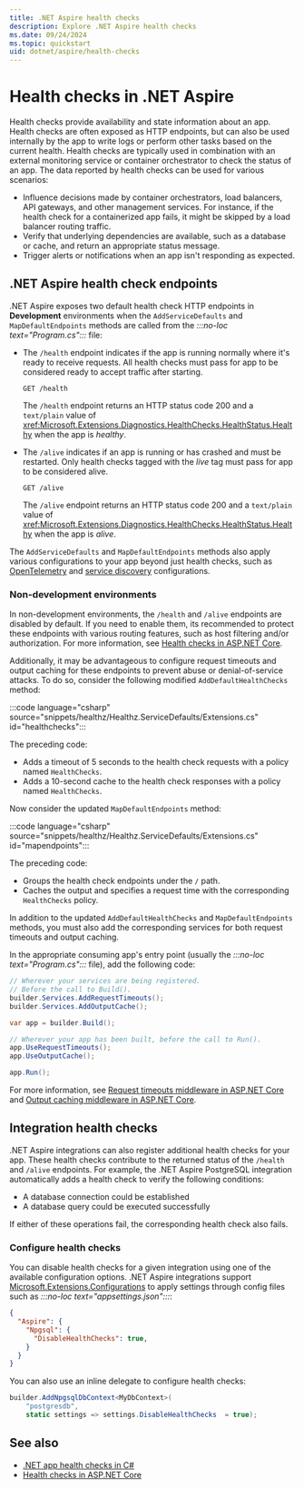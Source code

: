 ```yaml
---
title: .NET Aspire health checks
description: Explore .NET Aspire health checks
ms.date: 09/24/2024
ms.topic: quickstart
uid: dotnet/aspire/health-checks
---
```


# Health checks in .NET Aspire

Health checks provide availability and state information about an app. Health checks are often exposed as HTTP endpoints, but can also be used internally by the app to write logs or perform other tasks based on the current health. Health checks are typically used in combination with an external monitoring service or container orchestrator to check the status of an app. The data reported by health checks can be used for various scenarios:

- Influence decisions made by container orchestrators, load balancers, API gateways, and other management services. For instance, if the health check for a containerized app fails, it might be skipped by a load balancer routing traffic.
- Verify that underlying dependencies are available, such as a database or cache, and return an appropriate status message.
- Trigger alerts or notifications when an app isn't responding as expected.

## .NET Aspire health check endpoints

.NET Aspire exposes two default health check HTTP endpoints in **Development** environments when the `AddServiceDefaults` and `MapDefaultEndpoints` methods are called from the _:::no-loc text="Program.cs":::_ file:

- The `/health` endpoint indicates if the app is running normally where it's ready to receive requests. All health checks must pass for app to be considered ready to accept traffic after starting.

    ```http
    GET /health
    ```

    The `/health` endpoint returns an HTTP status code 200 and a `text/plain` value of <xref:Microsoft.Extensions.Diagnostics.HealthChecks.HealthStatus.Healthy> when the app is _healthy_.

- The `/alive` indicates if an app is running or has crashed and must be restarted. Only health checks tagged with the _live_ tag must pass for app to be considered alive.

    ```http
    GET /alive
    ```

    The `/alive` endpoint returns an HTTP status code 200 and a `text/plain` value of <xref:Microsoft.Extensions.Diagnostics.HealthChecks.HealthStatus.Healthy> when the app is _alive_.

The `AddServiceDefaults` and `MapDefaultEndpoints` methods also apply various configurations to your app beyond just health checks, such as [OpenTelemetry](telemetry.md) and [service discovery](../service-discovery/overview.md) configurations.

### Non-development environments

In non-development environments, the `/health` and `/alive` endpoints are disabled by default. If you need to enable them, its recommended to protect these endpoints with various routing features, such as host filtering and/or authorization. For more information, see [Health checks in ASP.NET Core](/aspnet/core/host-and-deploy/health-checks#use-health-checks-routing).

Additionally, it may be advantageous to configure request timeouts and output caching for these endpoints to prevent abuse or denial-of-service attacks. To do so, consider the following modified `AddDefaultHealthChecks` method:

:::code language="csharp" source="snippets/healthz/Healthz.ServiceDefaults/Extensions.cs" id="healthchecks":::

The preceding code:

- Adds a timeout of 5 seconds to the health check requests with a policy named `HealthChecks`.
- Adds a 10-second cache to the health check responses with a policy named `HealthChecks`.

Now consider the updated `MapDefaultEndpoints` method:

:::code language="csharp" source="snippets/healthz/Healthz.ServiceDefaults/Extensions.cs" id="mapendpoints":::

The preceding code:

- Groups the health check endpoints under the `/` path.
- Caches the output and specifies a request time with the corresponding `HealthChecks` policy.

In addition to the updated `AddDefaultHealthChecks` and `MapDefaultEndpoints` methods, you must also add the corresponding services for both request timeouts and output caching.

In the appropriate consuming app's entry point (usually the _:::no-loc text="Program.cs":::_ file), add the following code:

```csharp
// Wherever your services are being registered.
// Before the call to Build().
builder.Services.AddRequestTimeouts();
builder.Services.AddOutputCache();

var app = builder.Build();

// Wherever your app has been built, before the call to Run().
app.UseRequestTimeouts();
app.UseOutputCache();

app.Run();
```

For more information, see [Request timeouts middleware in ASP.NET Core](/aspnet/core/performance/timeouts) and [Output caching middleware in ASP.NET Core](/aspnet/core/performance/caching/output).

## Integration health checks

.NET Aspire integrations can also register additional health checks for your app. These health checks contribute to the returned status of the `/health` and `/alive` endpoints. For example, the .NET Aspire PostgreSQL integration automatically adds a health check to verify the following conditions:

- A database connection could be established
- A database query could be executed successfully

If either of these operations fail, the corresponding health check also fails.

### Configure health checks

You can disable health checks for a given integration using one of the available configuration options. .NET Aspire integrations support [Microsoft.Extensions.Configurations](/dotnet/api/microsoft.extensions.configuration) to apply settings through config files such as _:::no-loc text="appsettings.json":::_:

```json
{
  "Aspire": {
    "Npgsql": {
      "DisableHealthChecks": true,
    }
  }
}
```

You can also use an inline delegate to configure health checks:

```csharp
builder.AddNpgsqlDbContext<MyDbContext>(
    "postgresdb",
    static settings => settings.DisableHealthChecks  = true);
```

## See also

- [.NET app health checks in C#](/dotnet/core/diagnostics/diagnostic-health-checks)
- [Health checks in ASP.NET Core](/aspnet/core/host-and-deploy/health-checks)
